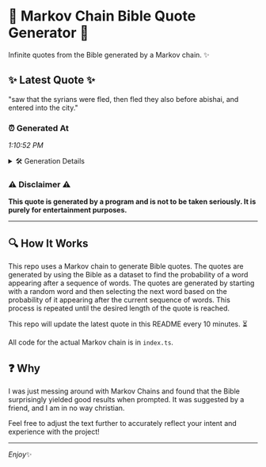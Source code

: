 # 📖 Markov Chain Bible Quote Generator 📖

Infinite quotes from the Bible generated by a Markov chain. ✨

## ✨ Latest Quote ✨
"saw that the syrians were fled, then fled they also before abishai, and entered into the city."

### ⏰ Generated At
*1:10:52 PM*

<details>
    <summary>🛠️ Generation Details</summary>
    <p>
        <strong>🌱 Seed:</strong> saw<br>
        <strong>🔄 Iterations:</strong> 16<br>
        <strong>📜 Context History:</strong><br>[ saw ]: that<br>[ saw, that ]: the<br>[ saw, that, the ]: syrians<br>[ saw, that, the, syrians ]: were<br>[ saw, that, the, syrians, were ]: fled,<br>[ saw, that, the, syrians, were, fled, ]: then<br>[ that, the, syrians, were, fled,, then ]: fled<br>[ the, syrians, were, fled,, then, fled ]: they<br>[ syrians, were, fled,, then, fled, they ]: also<br>[ were, fled,, then, fled, they, also ]: before<br>[ fled,, then, fled, they, also, before ]: abishai,<br>[ then, fled, they, also, before, abishai, ]: and<br>[ fled, they, also, before, abishai,, and ]: entered<br>[ they, also, before, abishai,, and, entered ]: into<br>[ also, before, abishai,, and, entered, into ]: the<br>[ before, abishai,, and, entered, into, the ]: city.<br>
    </p>
</details>

### ⚠️ Disclaimer ⚠️
**This quote is generated by a program and is not to be taken seriously. It is purely for entertainment purposes.**

---

## 🔍 How It Works

This repo uses a Markov chain to generate Bible quotes. The quotes are generated by using the Bible as a dataset to find the probability of a word appearing after a sequence of words. The quotes are generated by starting with a random word and then selecting the next word based on the probability of it appearing after the current sequence of words. This process is repeated until the desired length of the quote is reached.

This repo will update the latest quote in this README every 10 minutes. ⏳

All code for the actual Markov chain is in `index.ts`.

## ❓ Why

I was just messing around with Markov Chains and found that the Bible surprisingly yielded good results when prompted. 
It was suggested by a friend, and I am in no way christian.

Feel free to adjust the text further to accurately reflect your intent and experience with the project!

---

*Enjoy*✨
